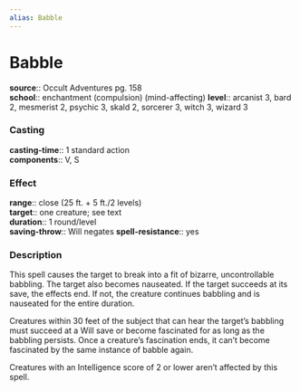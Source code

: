 ```yaml
---
alias: Babble
---
```


# Babble 

**source**:: Occult Adventures pg. 158  
**school**:: enchantment (compulsion) (mind-affecting)
**level**:: arcanist 3, bard 2, mesmerist 2, psychic 3, skald 2, sorcerer 3, witch 3, wizard 3

### Casting 

**casting-time**:: 1 standard action  
**components**:: V, S

### Effect 

**range**:: close (25 ft. + 5 ft./2 levels)  
**target**:: one creature; see text  
**duration**:: 1 round/level  
**saving-throw**:: Will negates
**spell-resistance**:: yes

### Description 

This spell causes the target to break into a fit of bizarre, uncontrollable babbling. The target also becomes nauseated. If the target succeeds at its save, the effects end. If not, the creature continues babbling and is nauseated for the entire duration.  
  
Creatures within 30 feet of the subject that can hear the target’s babbling must succeed at a Will save or become fascinated for as long as the babbling persists. Once a creature’s fascination ends, it can’t become fascinated by the same instance of babble again.  
  
Creatures with an Intelligence score of 2 or lower aren’t affected by this spell.
